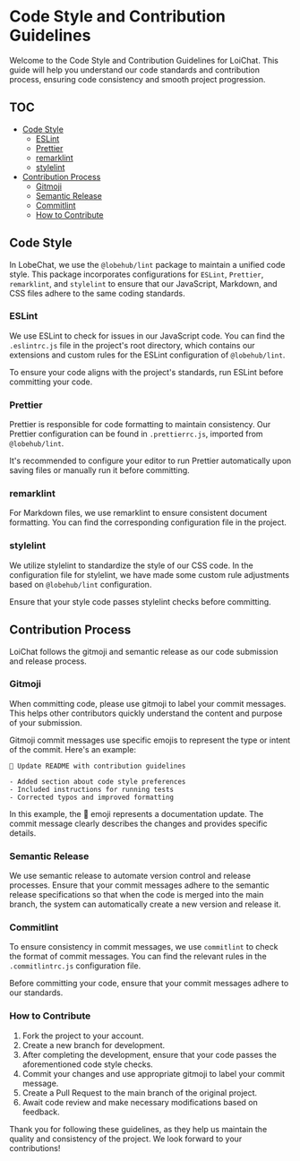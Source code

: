 # Code Style and Contribution Guidelines

Welcome to the Code Style and Contribution Guidelines for LoiChat. This guide will help you understand our code standards and contribution process, ensuring code consistency and smooth project progression.

## TOC

- [Code Style](#code-style)
  - [ESLint](#eslint)
  - [Prettier](#prettier)
  - [remarklint](#remarklint)
  - [stylelint](#stylelint)
- [Contribution Process](#contribution-process)
  - [Gitmoji](#gitmoji)
  - [Semantic Release](#semantic-release)
  - [Commitlint](#commitlint)
  - [How to Contribute](#how-to-contribute)

## Code Style

In LobeChat, we use the `@lobehub/lint` package to maintain a unified code style. This package incorporates configurations for `ESLint`, `Prettier`, `remarklint`, and `stylelint` to ensure that our JavaScript, Markdown, and CSS files adhere to the same coding standards.

### ESLint

We use ESLint to check for issues in our JavaScript code. You can find the `.eslintrc.js` file in the project's root directory, which contains our extensions and custom rules for the ESLint configuration of `@lobehub/lint`.

To ensure your code aligns with the project's standards, run ESLint before committing your code.

### Prettier

Prettier is responsible for code formatting to maintain consistency. Our Prettier configuration can be found in `.prettierrc.js`, imported from `@lobehub/lint`.

It's recommended to configure your editor to run Prettier automatically upon saving files or manually run it before committing.

### remarklint

For Markdown files, we use remarklint to ensure consistent document formatting. You can find the corresponding configuration file in the project.

### stylelint

We utilize stylelint to standardize the style of our CSS code. In the configuration file for stylelint, we have made some custom rule adjustments based on `@lobehub/lint` configuration.

Ensure that your style code passes stylelint checks before committing.

## Contribution Process

LoiChat follows the gitmoji and semantic release as our code submission and release process.

### Gitmoji

When committing code, please use gitmoji to label your commit messages. This helps other contributors quickly understand the content and purpose of your submission.

Gitmoji commit messages use specific emojis to represent the type or intent of the commit. Here's an example:

```
📝 Update README with contribution guidelines

- Added section about code style preferences
- Included instructions for running tests
- Corrected typos and improved formatting
```

In this example, the 📝 emoji represents a documentation update. The commit message clearly describes the changes and provides specific details.

### Semantic Release

We use semantic release to automate version control and release processes. Ensure that your commit messages adhere to the semantic release specifications so that when the code is merged into the main branch, the system can automatically create a new version and release it.

### Commitlint

To ensure consistency in commit messages, we use `commitlint` to check the format of commit messages. You can find the relevant rules in the `.commitlintrc.js` configuration file.

Before committing your code, ensure that your commit messages adhere to our standards.

### How to Contribute

1. Fork the project to your account.
2. Create a new branch for development.
3. After completing the development, ensure that your code passes the aforementioned code style checks.
4. Commit your changes and use appropriate gitmoji to label your commit message.
5. Create a Pull Request to the main branch of the original project.
6. Await code review and make necessary modifications based on feedback.

Thank you for following these guidelines, as they help us maintain the quality and consistency of the project. We look forward to your contributions!
